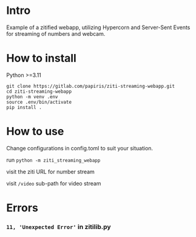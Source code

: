 # Intro

Example of a zitified webapp, utilizing Hypercorn and Server-Sent Events for streaming of numbers and webcam.

# How to install
Python >=3.11

```
git clone https://gitlab.com/papiris/ziti-streaming-webapp.git
cd ziti-streaming-webapp
python -m venv .env
source .env/bin/activate
pip install .
```

# How to use

Change configurations in config.toml to suit your situation.

run `python -m ziti_streaming_webapp`

visit the ziti URL for number stream

visit `/video` sub-path for video stream


# Errors
### `11, 'Unexpected Error'` in zitilib.py
